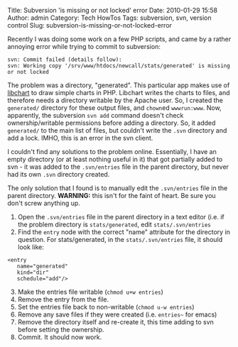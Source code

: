 Title: Subversion 'is missing or not locked' error
Date: 2010-01-29 15:58
Author: admin
Category: Tech HowTos
Tags: subversion, svn, version control
Slug: subversion-is-missing-or-not-locked-error

Recently I was doing some work on a few PHP scripts, and came by a
rather annoying error while trying to commit to subversion:

~~~~{.text}
svn: Commit failed (details follow):
svn: Working copy '/srv/www/htdocs/newcall/stats/generated' is missing or not locked
~~~~

The problem was a directory, "generated". This particular app makes use
of [libchart](http://naku.dohcrew.com/libchart) to draw simple charts in
PHP. Libchart writes the charts to files, and therefore needs a
directory writable by the Apache user. So, I created the `generated/`
directory for these output files, and `chown`ed `wwwrun:www`. Now,
apparently, the subversion `svn add` command doesn't check
ownership/writable permissions before adding a directory. So, it added
`generated/` to the main list of files, but couldn't write the `.svn`
directory and add a lock. IMHO, this is an error in the svn client.

I couldn't find any solutions to the problem online. Essentially, I have
an empty directory (or at least nothing useful in it) that got partially
added to svn - it was added to the `.svn/entries` file in the parent
directory, but never had its own `.svn` directory created.

The only solution that I found is to manually edit the `.svn/entries`
file in the parent directory. **WARNING:** this isn't for the faint of
heart. Be sure you don't screw anything up.

1.  Open the `.svn/entries` file in the parent directory in a text
    editor (i.e. if the problem directory is `stats/generated`, edit
    `stats/.svn/entries`
2.  Find the `entry` node with the correct "name" attribute for the
    directory in question. For stats/generated, in the
    `stats/.svn/entries` file, it should look like:

~~~~{.xml}
<entry
   name="generated"
   kind="dir"
   schedule="add"/>
~~~~

3.  Make the entries file writable (`chmod u+w entries`)
4.  Remove the entry from the file.
5.  Set the entries file back to non-writable (`chmod u-w entries`)
6.  Remove any save files if they were created (i.e. `entries~` for
    emacs)
7.  Remove the directory itself and re-create it, this time adding to
    svn before setting the ownership.
8.  Commit. It should now work.


